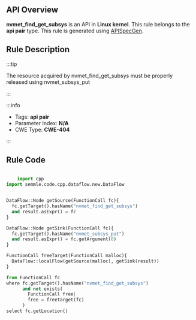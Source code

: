 ---
---


## API Overview
**nvmet_find_get_subsys** is an API in **Linux kernel**. This rule belongs to the **api pair** type. This rule is generated using [APISpecGen](../../tools/APISpecGen).
## Rule Description

:::tip

The resource acquired by nvmet_find_get_subsys must be properly released using nvmet_subsys_put

:::

:::info

- Tags: **api pair**
- Parameter Index: **N/A**
- CWE Type: **CWE-404**

:::

## Rule Code
```python

    import cpp
import semmle.code.cpp.dataflow.new.DataFlow


DataFlow::Node getSource(FunctionCall fc){
  fc.getTarget().hasName("nvmet_find_get_subsys")
  and result.asExpr() = fc
}

DataFlow::Node getSink(FunctionCall fc){
  fc.getTarget().hasName("nvmet_subsys_put")
  and result.asExpr() = fc.getArgument(0)
}

FunctionCall freeTarget(FunctionCall malloc){
  DataFlow::localFlow(getSource(malloc), getSink(result))
}

from FunctionCall fc
where fc.getTarget().hasName("nvmet_find_get_subsys")
      and not exists(
        FunctionCall free| 
        free = freeTarget(fc)
      )
select fc.getLocation()

    
```